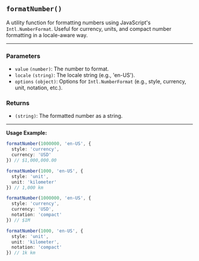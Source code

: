 ## `formatNumber()`

A utility function for formatting numbers using JavaScript's `Intl.NumberFormat`. Useful for currency, units, and compact number formatting in a locale-aware way.

---

### Parameters
- `value` `(number)`: The number to format.
- `locale` `(string)`: The locale string (e.g., 'en-US').
- `options` `(object)`: Options for `Intl.NumberFormat` (e.g., style, currency, unit, notation, etc.).

### Returns
- `(string)`: The formatted number as a string.

---

**Usage Example:**

```ts
formatNumber(1000000, 'en-US', {
  style: 'currency',
  currency: 'USD'
}) // $1,000,000.00

formatNumber(1000, 'en-US', {
  style: 'unit',
  unit: 'kilometer'
}) // 1,000 km

formatNumber(1000000, 'en-US', {
  style: 'currency',
  currency: 'USD',
  notation: 'compact'
}) // $1M

formatNumber(1000, 'en-US', {
  style: 'unit',
  unit: 'kilometer',
  notation: 'compact'
}) // 1k km
```